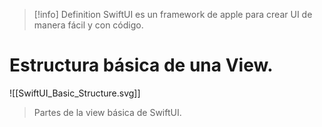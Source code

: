 > [!info] Definition
>  SwiftUI es un framework de apple para crear UI de manera fácil y con código.

# Estructura básica de una View.

![[SwiftUI_Basic_Structure.svg]]
> Partes de la view básica de SwiftUI.
